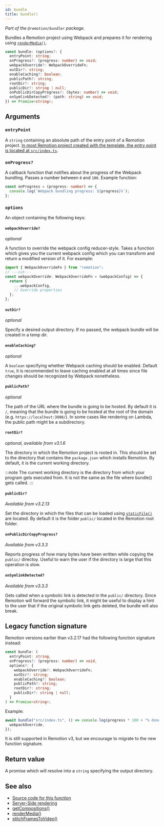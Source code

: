 ```yaml
---
id: bundle
title: bundle()
---
```


_Part of the `@remotion/bundler` package._

Bundles a Remotion project using Webpack and prepares it for rendering using [`renderMedia()`](/docs/renderer/render-media).

```ts
const bundle: (options?: {
  entryPoint: string;
  onProgress?: (progress: number) => void;
  webpackOverride?: WebpackOverrideFn;
  outDir?: string;
  enableCaching?: boolean;
  publicPath?: string;
  rootDir?: string;
  publicDir?: string | null;
  onPublicDirCopyProgress?: (bytes: number) => void;
  onSymlinkDetected?: (path: string) => void;
}) => Promise<string>;
```

## Arguments

### `entryPoint`

A `string` containing an absolute path of the entry point of a Remotion project. [In most Remotion project created with the template, the entry point is located at `src/index.ts`](/docs/terminology#entry-point).

### `onProgress?`

A callback function that notifies about the progress of the Webpack bundling. Passes a number between `0` and `100`. Example function:

```ts twoslash
const onProgress = (progress: number) => {
  console.log(`Webpack bundling progress: ${progress}%`);
};
```

### `options`

An object containing the following keys:

#### `webpackOverride?`

_optional_

A function to override the webpack config reducer-style. Takes a function which gives you the current webpack config which you can transform and return a modified version of it. For example:

```ts twoslash
import { WebpackOverrideFn } from "remotion";
// ---cut---
const webpackOverride: WebpackOverrideFn = (webpackConfig) => {
  return {
    ...webpackConfig,
    // Override properties
  };
};
```

#### `outDir?`

_optional_

Specify a desired output directory. If no passed, the webpack bundle will be created in a temp dir.

#### `enableCaching?`

_optional_

A `boolean` specifying whether Webpack caching should be enabled. Default `true`, it is recommended to leave caching enabled at all times since file changes should be recognized by Webpack nonetheless.

#### `publicPath?`

_optional_

The path of the URL where the bundle is going to be hosted. By default it is `/`, meaning that the bundle is going to be hosted at the root of the domain (e.g. `https://localhost:3000/`). In some cases like rendering on Lambda, the public path might be a subdirectory.

#### `rootDir?`

_optional, available from v3.1.6_

The directory in which the Remotion project is rooted in. This should be set to the directory that contains the `package.json` which installs Remotion. By default, it is the current working directory.

:::note
The current working directory is the directory from which your program gets executed from. It is not the same as the file where bundle() gets called.
:::

#### `publicDir?`

_Available from v3.2.13_

Set the directory in which the files that can be loaded using [`staticFile()`](/docs/staticfile) are located. By default it is the folder `public/` located in the Remotion root folder.

#### `onPublicDirCopyProgress?`

_Available from v3.3.3_

Reports progress of how many bytes have been written while copying the `public/` directoy. Useful to warn the user if the directory is large that this operation is slow.

#### `onSymlinkDetected?`

_Available from v3.3.3_

Gets called when a symbolic link is detected in the `public/` directory. Since Remotion will forward the symbolic link, it might be useful to display a hint to the user that if the original symbolic link gets deleted, the bundle will also break.

## Legacy function signature

Remotion versions earlier than v3.2.17 had the following function signature instead:

```ts
const bundle: (
  entryPoint: string,
  onProgress?: (progress: number) => void,
  options?: {
    webpackOverride?: WebpackOverrideFn;
    outDir?: string;
    enableCaching?: boolean;
    publicPath?: string;
    rootDir?: string;
    publicDir?: string | null;
  }
) => Promise<string>;
```

Example:

```ts
await bundle("src/index.ts", () => console.log(progress * 100 + "% done"), {
  webpackOverride,
});
```

It is still supported in Remotion v3, but we encourage to migrate to the new function signature.

## Return value

A promise which will resolve into a `string` specifying the output directory.

## See also

- [Source code for this function](https://github.com/remotion-dev/remotion/blob/main/packages/bundler/src/bundle.ts)
- [Server-Side rendering](/docs/ssr)
- [getCompositions()](/docs/renderer/get-compositions)
- [renderMedia()](/docs/renderer/render-media)
- [stitchFramesToVideo()](/docs/renderer/stitch-frames-to-video)
